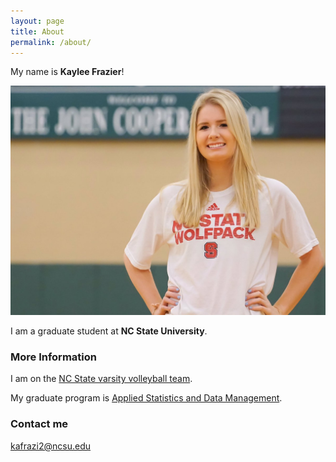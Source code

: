```yaml
---
layout: page
title: About
permalink: /about/
---
```


My name is __Kaylee Frazier__!  

![Profile](images/profile.jpg)

I am a graduate student at __NC State University__.

### More Information
I am on the [NC State varsity volleyball team](https://gopack.com/sports/womens-volleyball/roster). 

My graduate program is [Applied Statistics and Data Management](https://online-distance.ncsu.edu/program/graduate-certificate-in-applied-statistics-and-data-management/).


### Contact me

[kafrazi2@ncsu.edu](mailto:Kafrazi2@ncsu.edu)

